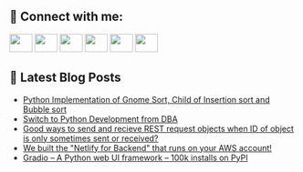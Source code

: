 ## 🔎 Connect with me:
[<img height="32" width="40" src="https://cdn.jsdelivr.net/npm/simple-icons@v5/icons/telegram.svg" />](https://t.me/bullbesh)
[<img height="32" width="40" src="https://cdn.jsdelivr.net/npm/simple-icons@v5/icons/vk.svg" />](https://vk.com/bullbesh)
[<img height="32" width="40" src="https://cdn.jsdelivr.net/npm/simple-icons@v5/icons/twitter.svg" />](https://twitter.com/bullbesh1)
[<img height="32" width="40" src="https://cdn.jsdelivr.net/npm/simple-icons@v5/icons/instagram.svg" />](https://www.instagram.com/bullbesh)
[<img height="32" width="40" src="https://cdn.jsdelivr.net/npm/simple-icons@v5/icons/reddit.svg" />](https://www.reddit.com/user/bullbesh)
[<img height="32" width="40" src="https://cdn.jsdelivr.net/npm/simple-icons@v5/icons/youtube.svg" />](https://www.youtube.com/channel/UCtfjRs6uzgq5mfm8S06WTcg)

## 📕 Latest Blog Posts
<!-- BLOG-POST-LIST:START -->
- [Python Implementation of Gnome Sort, Child of Insertion sort and Bubble sort](https://www.reddit.com/r/Python/comments/ucyywi/python_implementation_of_gnome_sort_child_of/)
- [Switch to Python Development from DBA](https://www.reddit.com/r/Python/comments/ucykyo/switch_to_python_development_from_dba/)
- [Good ways to send and recieve REST request objects when ID of object is only sometimes sent or received?](https://www.reddit.com/r/Python/comments/ucx5qc/good_ways_to_send_and_recieve_rest_request/)
- [We built the &quot;Netlify for Backend&quot; that runs on your AWS account!](https://www.reddit.com/r/Python/comments/ucwrpv/we_built_the_netlify_for_backend_that_runs_on/)
- [Gradio – A Python web UI framework – 100k installs on PyPI](https://www.reddit.com/r/Python/comments/ucw5iv/gradio_a_python_web_ui_framework_100k_installs_on/)
<!-- BLOG-POST-LIST:END -->
